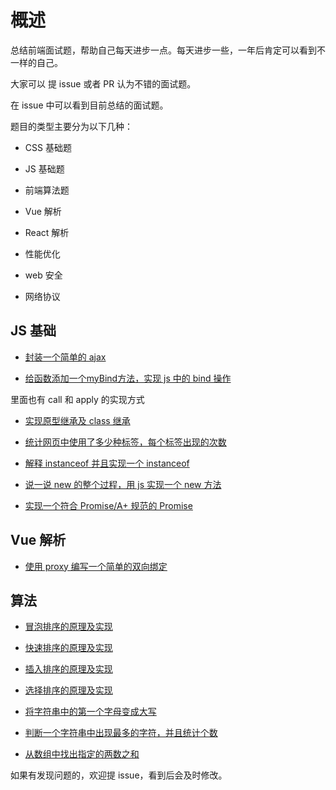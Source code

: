 # 概述

总结前端面试题，帮助自己每天进步一点。每天进步一些，一年后肯定可以看到不一样的自己。

大家可以 提 issue 或者 PR 认为不错的面试题。

在 issue 中可以看到目前总结的面试题。

题目的类型主要分为以下几种：

- CSS 基础题

- JS 基础题

- 前端算法题

- Vue 解析

- React 解析

- 性能优化

- web 安全

- 网络协议

##  JS 基础

- [封装一个简单的 ajax](https://github.com/Shiyanping/interview-question/issues/3)

- [给函数添加一个myBind方法，实现 js 中的 bind 操作](https://github.com/Shiyanping/interview-question/issues/2)

里面也有 call 和 apply 的实现方式

- [实现原型继承及 class 继承](https://github.com/Shiyanping/interview-question/issues/4)

- [统计网页中使用了多少种标签，每个标签出现的次数](https://github.com/Shiyanping/interview-question/issues/1)

- [解释 instanceof 并且实现一个 instanceof](https://github.com/Shiyanping/interview-question/issues/9)

- [说一说 new 的整个过程，用 js 实现一个 new 方法](https://github.com/Shiyanping/interview-question/issues/8)

- [实现一个符合 Promise/A+ 规范的 Promise](https://github.com/Shiyanping/interview-question/issues/7)

## Vue 解析

- [使用 proxy 编写一个简单的双向绑定](https://github.com/Shiyanping/interview-question/issues/5)

## 算法

- [冒泡排序的原理及实现](https://github.com/Shiyanping/interview-question/issues/11)

- [快速排序的原理及实现](https://github.com/Shiyanping/interview-question/issues/10)

- [插入排序的原理及实现](https://github.com/Shiyanping/interview-question/issues/12)

- [选择排序的原理及实现](https://github.com/Shiyanping/interview-question/issues/13)

- [将字符串中的第一个字母变成大写 ](https://github.com/Shiyanping/interview-question/issues/14)

- [判断一个字符串中出现最多的字符，并且统计个数](https://github.com/Shiyanping/interview-question/issues/15)

- [从数组中找出指定的两数之和 ](https://github.com/Shiyanping/interview-question/issues/6)

如果有发现问题的，欢迎提 issue，看到后会及时修改。